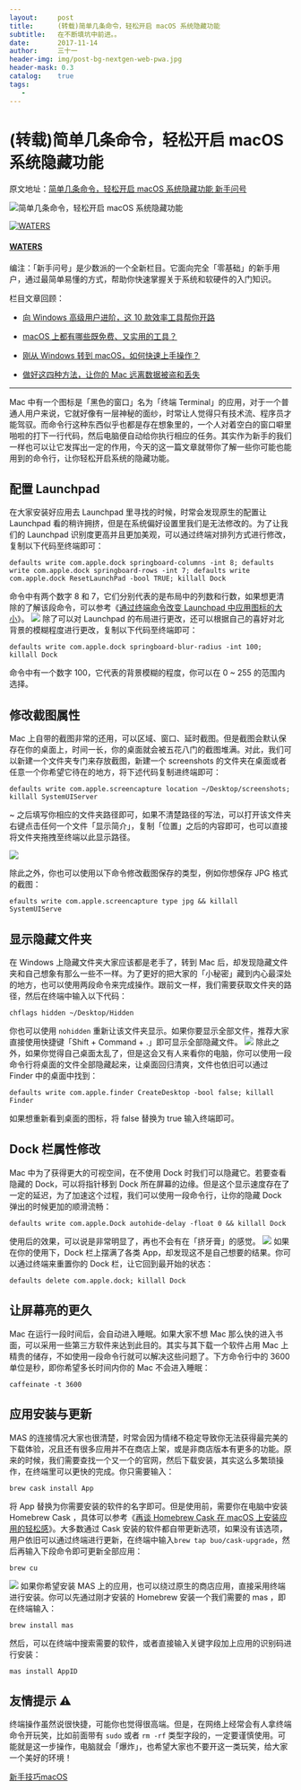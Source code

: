 ```yaml
---
layout:     post
title:      (转载)简单几条命令，轻松开启 macOS 系统隐藏功能
subtitle:   在不断填坑中前进。。
date:       2017-11-14
author:     三十一
header-img: img/post-bg-nextgen-web-pwa.jpg
header-mask: 0.3
catalog:    true
tags:
   - 
---
```


# (转载)简单几条命令，轻松开启 macOS 系统隐藏功能 

原文地址：[简单几条命令，轻松开启 macOS 系统隐藏功能 新手问号](https://sspai.com/post/41695)

![简单几条命令，轻松开启 macOS 系统隐藏功能](https://cdn.sspai.com/article/f9454695-bfc7-f1f2-5b36-6cf46c7c0209.jpg?imageMogr2/quality/95/thumbnail/!700x233r/gravity/Center/crop/700x233)

[![WATERS](https://cdn.sspai.com/2017/08/31/45f498dc0e9a6b1caf7a1f2146682c0b.jpg?imageMogr2/quality/95/thumbnail/!60x60r/gravity/Center/crop/60x60)](https://sspai.com/user/719707)
#### [WATERS](https://sspai.com/user/719707)

编注：「新手问号」是少数派的一个全新栏目。它面向完全「零基础」的新手用户，通过最简单易懂的方式，帮助你快速掌握关于系统和软硬件的入门知识。

栏目文章回顾：

- [向 Windows 高级用户进阶，这 10 款效率工具帮你开路](https://sspai.com/post/41411)

- [macOS 上都有哪些既免费、又实用的工具？](https://sspai.com/post/41477)

- [刚从 Windows 转到 macOS，如何快速上手操作？](https://sspai.com/post/41371)

- [做好这四种方法，让你的 Mac 远离数据被盗和丢失](https://sspai.com/post/41363)

---

Mac 中有一个图标是「黑色的窗口」名为「终端 Terminal」的应用，对于一个普通人用户来说，它就好像有一层神秘的面纱，时常让人觉得只有技术流、程序员才能驾驭。而命令行这种东西似乎也都是存在想象里的，一个人对着空白的窗口噼里啪啦的打下一行代码，然后电脑便自动给你执行相应的任务。其实作为新手的我们一样也可以让它发挥出一定的作用，今天的这一篇文章就带你了解一些你可能也能用到的命令行，让你轻松开启系统的隐藏功能。

## 配置 Launchpad

在大家安装好应用去 Launchpad 里寻找的时候，时常会发现原生的配置让 Launchpad 看的稍许拥挤，但是在系统偏好设置里我们是无法修改的。为了让我们的 Launchpad 识别度更高并且更加美观，可以通过终端对排列方式进行修改，复制以下代码至终端即可：


```
defaults write com.apple.dock springboard-columns -int 8; defaults write com.apple.dock springboard-rows -int 7; defaults write com.apple.dock ResetLaunchPad -bool TRUE; killall Dock
```

命令中有两个数字 8 和 7，它们分别代表的是布局中的列数和行数，如果想更清除的了解该段命令，可以参考《[通过终端命令改变 Launchpad 中应用图标的大小](https://sspai.com/post/33299)》。
![](https://cdn.sspai.com/2017/11/09/4b53845799f46d7aba1eb7d58fe9b846.png?imageView2/2/w/1120/q/90/interlace/1/ignore-error/1)
除了可以对 Launchpad 的布局进行更改，还可以根据自己的喜好对北背景的模糊程度进行更改，复制以下代码至终端即可：

   
``` 
defaults write com.apple.dock springboard-blur-radius -int 100; killall Dock
```

命令中有一个数字 100，它代表的背景模糊的程度，你可以在 0 ~ 255 的范围内选择。 

## 修改截图属性

Mac 上自带的截图非常的还用，可以区域、窗口、延时截图。但是截图会默认保存在你的桌面上，时间一长，你的桌面就会被五花八门的截图堆满。对此，我们可以新建一个文件夹专门来存放截图，新建一个 screenshots 的文件夹在桌面或者任意一个你希望它待在的地方，将下述代码复制进终端即可：

    defaults write com.apple.screencapture location ~/Desktop/screenshots; killall SystemUIServer

~ 之后填写你相应的文件夹路径即可，如果不清楚路径的写法，可以打开该文件夹右键点击任何一个文件「显示简介」，复制「位置」之后的内容即可，也可以直接将文件夹拖拽至终端以此显示路径。

 ![](https://cdn.sspai.com/2017/11/09/05c353239dec51329c19169daef951a6.gif?imageView2/2/w/1120/q/90/interlace/1/ignore-error/1)

除此之外，你也可以使用以下命令修改截图保存的类型，例如你想保存 JPG 格式的截图：

    efaults write com.apple.screencapture type jpg && killall SystemUIServe

## 显示隐藏文件夹

在 Windows 上隐藏文件夹大家应该都是老手了，转到 Mac 后，却发现隐藏文件夹和自己想象有那么一些不一样。为了更好的把大家的「小秘密」藏到内心最深处的地方，也可以使用两段命令来完成操作。跟前文一样，我们需要获取文件夹的路径，然后在终端中输入以下代码：

    chflags hidden ~/Desktop/Hidden

你也可以使用 `nohidden` 重新让该文件夹显示。如果你要显示全部文件，推荐大家直接使用快捷键「Shift + Command + .」即可显示全部隐藏文件。
![](https://cdn.sspai.com/2017/11/09/52ea8991101b5a04c7f5d3a59aea7731.gif?imageView2/2/w/1120/q/90/interlace/1/ignore-error/1)
除此之外，如果你觉得自己桌面太乱了，但是这会又有人来看你的电脑，你可以使用一段命令行将桌面的文件全部隐藏起来，让桌面回归清爽，文件也依旧可以通过 Finder 中的桌面中找到：

    defaults write com.apple.finder CreateDesktop -bool false; killall Finder

如果想重新看到桌面的图标，将 false 替换为 true 输入终端即可。

## Dock 栏属性修改

Mac 中为了获得更大的可视空间，在不使用 Dock 时我们可以隐藏它。若要查看隐藏的 Dock，可以将指针移到 Dock 所在屏幕的边缘。但是这个显示速度存在了一定的延迟，为了加速这个过程，我们可以使用一段命令行，让你的隐藏 Dock 弹出的时候更加的顺滑流畅：

    defaults write com.apple.Dock autohide-delay -float 0 && killall Dock

使用后的效果，可以说是非常明显了，再也不会有在「挤牙膏」的感觉。
![](https://cdn.sspai.com/2017/11/09/938e520e64d816a59123861e24efda34.gif?imageView2/2/w/1120/q/90/interlace/1/ignore-error/1)
如果在你的使用下，Dock 栏上摆满了各类 App，却发现这不是自己想要的结果。你可以通过终端来重置你的 Dock 栏，让它回到最开始的状态：

    defaults delete com.apple.dock; killall Dock

## 让屏幕亮的更久

Mac 在运行一段时间后，会自动进入睡眠。如果大家不想 Mac 那么快的进入书面，可以采用一些第三方软件来达到此目的。其实与其下载一个软件占用 Mac 上精贵的储存，不如使用一段命令行就可以解决这些问题了。下方命令行中的 3600 单位是秒，即你希望多长时间内你的 Mac 不会进入睡眠：

    caffeinate -t 3600

## 应用安装与更新

MAS 的连接情况大家也很清楚，时常会因为情绪不稳定导致你无法获得最完美的下载体验，况且还有很多应用并不在商店上架，或是非商店版本有更多的功能。原来的时候，我们需要查找一个又一个的官网，然后下载安装，其实这么多繁琐操作，在终端里可以更快的完成。你只需要输入：

    brew cask install App

将 App 替换为你需要安装的软件的名字即可。但是使用前，需要你在电脑中安装 Homebrew Cask ，具体可以参考《[再谈 Homebrew Cask 在 macOS 上安装应用的轻松感](https://sspai.com/post/40321)》。大多数通过 Cask 安装的软件都自带更新选项，如果没有该选项，用户依旧可以通过终端进行更新，在终端中输入`brew tap buo/cask-upgrade`，然后再输入下段命令即可更新全部应用：

    brew cu

![](https://cdn.sspai.com/2017/11/10/0a289482f9790f047468edf2d0c89996.png?imageView2/2/w/1120/q/90/interlace/1/ignore-error/1)
如果你希望安装 MAS 上的应用，也可以绕过原生的商店应用，直接采用终端进行安装。你可以先通过刚才安装的 Homebrew 安装一个我们需要的 mas ，即在终端输入：

    brew install mas 

然后，可以在终端中搜索需要的软件，或者直接输入关键字段加上应用的识别码进行安装：

    mas install AppID

## 友情提示 ⚠️

终端操作虽然说很快捷，可能你也觉得很高端。但是，在网络上经常会有人拿终端命令开玩笑，比如前面带有 `sudo` 或者 `rm -rf` 类型字段的，一定要谨慎使用。可能就是这一步操作，电脑就会「爆炸」，也希望大家也不要开这一类玩笑，给大家一个美好的环境！

[新手](https://sspai.com/tag/%e6%96%b0%e6%89%8b)[技巧](https://sspai.com/tag/%e6%8a%80%e5%b7%a7)[macOS](https://sspai.com/tag/macOS)



